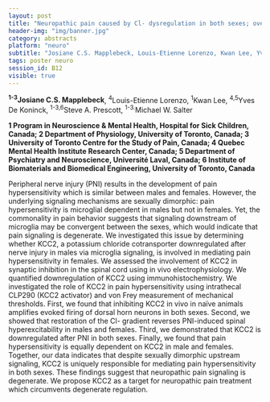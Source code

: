 ```yaml
---
layout: post
title: "Neuropathic pain caused by Cl- dysregulation in both sexes; overcoming degenerate regulation by targeting KCC2"
header-img: "img/banner.jpg"
category: abstracts
platform: "neuro"
subtitle: "Josiane C.S. Mapplebeck, Louis-Etienne Lorenzo, Kwan Lee, Yves De Koninck, Steve A. Prescott, Michael W. Salter"
tags: poster neuro
session_id: B12
visible: true
---
```

**<sup>1-3</sup>Josiane C.S. Mapplebeck**, <sup>4</sup>Louis-Etienne Lorenzo, <sup>1</sup>Kwan Lee, <sup>4,5</sup>Yves De Koninck, <sup>1-3,6</sup>Steve A. Prescott, <sup>1-3.</sup>Michael W. Salter

__1 Program in Neuroscience & Mental Health, Hospital for Sick Children, Canada; 2 Department of Physiology, University of Toronto, Canada; 3 University of Toronto Centre for the Study of Pain, Canada; 4 Quebec Mental Health Institute Research Center, Canada; 5 Department of Psychiatry and Neuroscience, Université Laval, Canada; 6 Institute of Biomaterials and Biomedical Engineering, University of Toronto, Canada__

Peripheral nerve injury (PNI) results in the development of pain hypersensitivity which is similar between males and females. However, the underlying signaling mechanisms are sexually dimorphic: pain hypersensitivity is microglial dependent in males but not in females. Yet, the commonality in pain behavior suggests that signaling downstream of microglia may be convergent between the sexes, which would indicate that pain signaling is degenerate. We investigated this issue by determining whether KCC2, a potassium chloride cotransporter downregulated after nerve injury in males via microglia signaling, is involved in mediating pain hypersensitivity in females.  We assessed the involvement of KCC2 in synaptic inhibition in the spinal cord using in vivo electrophysiology. We quantified downregulation of KCC2 using immunohistochemistry. We investigated the role of KCC2 in pain hypersensitivity using intrathecal CLP290 (KCC2 activator) and von Frey measurement of mechanical thresholds. First, we found that inhibiting KCC2 in vivo in naïve animals amplifies evoked firing of dorsal horn neurons in both sexes. Second, we showed that restoration of the Cl- gradient reverses PNI-induced spinal hyperexcitability in males and females. Third, we demonstrated that KCC2 is downregulated after PNI in both sexes. Finally, we found that pain hypersensitivity is equally dependent on KCC2 in male and females. Together, our data indicates that despite sexually dimorphic upstream signaling, KCC2 is uniquely responsible for mediating pain hypersensitivity in both sexes. These findings suggest that neuropathic pain signaling is degenerate. We propose KCC2 as a target for neuropathic pain treatment which circumvents degenerate regulation.
